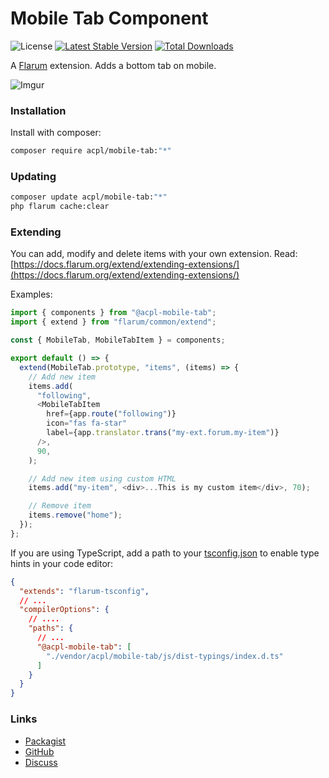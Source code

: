 # Mobile Tab Component

![License](https://img.shields.io/badge/license-MIT-blue.svg) [![Latest Stable Version](https://img.shields.io/packagist/v/acpl/mobile-tab.svg)](https://packagist.org/packages/acpl/mobile-tab) [![Total Downloads](https://img.shields.io/packagist/dt/acpl/mobile-tab.svg)](https://packagist.org/packages/acpl/mobile-tab)

A [Flarum](https://flarum.org) extension. Adds a bottom tab on mobile.

![Imgur](https://i.imgur.com/QGrWQyP.png)

### Installation

Install with composer:

```sh
composer require acpl/mobile-tab:"*"
```

### Updating

```sh
composer update acpl/mobile-tab:"*"
php flarum cache:clear
```

### Extending

You can add, modify and delete items with your own extension.
Read: [https://docs.flarum.org/extend/extending-extensions/](https://docs.flarum.org/extend/extending-extensions/)

Examples:

```js
import { components } from "@acpl-mobile-tab";
import { extend } from "flarum/common/extend";

const { MobileTab, MobileTabItem } = components;

export default () => {
  extend(MobileTab.prototype, "items", (items) => {
    // Add new item
    items.add(
      "following",
      <MobileTabItem
        href={app.route("following")}
        icon="fas fa-star"
        label={app.translator.trans("my-ext.forum.my-item")}
      />,
      90,
    );

    // Add new item using custom HTML
    items.add("my-item", <div>...This is my custom item</div>, 70);

    // Remove item
    items.remove("home");
  });
};
```

If you are using TypeScript, add a path to your [tsconfig.json](https://github.com/flarum/flarum-tsconfig/blob/main/README.md) to enable type hints in your code editor:

```json
{
  "extends": "flarum-tsconfig",
  // ...
  "compilerOptions": {
    // ....
    "paths": {
      // ...
      "@acpl-mobile-tab": [
        "./vendor/acpl/mobile-tab/js/dist-typings/index.d.ts"
      ]
    }
  }
}
```

### Links

- [Packagist](https://packagist.org/packages/acpl/mobile-tab)
- [GitHub](https://github.com/android-com-pl/mobile-tab)
- [Discuss](https://discuss.flarum.org/d/28216-mobile-tab)

